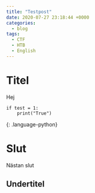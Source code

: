 ```yaml
---
title: "Testpost"
date: 2020-07-27 23:18:44 +0000
categories:
  - blog
tags:
  - CTF
  - HTB
  - English
---
```


# Titel

Hej

~~~
if test = 1:
    print("True")

~~~
{: .language-python}

# Slut

Nästan slut
## Undertitel
